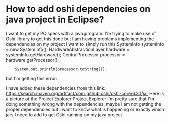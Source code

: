 
# How to add oshi dependencies on java project in Eclipse?

I want to get my PC specs with a java program. I'm trying to make use of Oshi library to get this done but I am having problems implementing the dependencies on my project
I want to simply run this
SystemInfo systemInfo = new SystemInfo();
        HardwareAbstractionLayer hardware = systemInfo.getHardware();
        CentralProcessor processor = hardware.getProcessor();

        System.out.println(processor.toString());

but I'm getting this error:

I have added these dependencies from this link: https://search.maven.org/artifact/com.github.oshi/oshi-core/6.3.1/jar
Here is a picture of the Project Explorer
Project Explorer
I'm pretty sure that I'm doing something wrong with the dependencies, maybe I am not getting the proper dependencies but I want to know what is happening or exactly which jars I need to add to get Oshi running on my java project

        